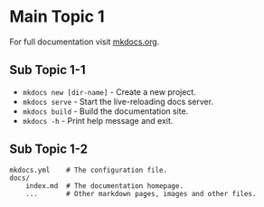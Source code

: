 # Main Topic 1

For full documentation visit [mkdocs.org](https://www.mkdocs.org).

## Sub Topic 1-1

* `mkdocs new [dir-name]` - Create a new project.
* `mkdocs serve` - Start the live-reloading docs server.
* `mkdocs build` - Build the documentation site.
* `mkdocs -h` - Print help message and exit.

## Sub Topic 1-2

    mkdocs.yml    # The configuration file.
    docs/
        index.md  # The documentation homepage.
        ...       # Other markdown pages, images and other files.
